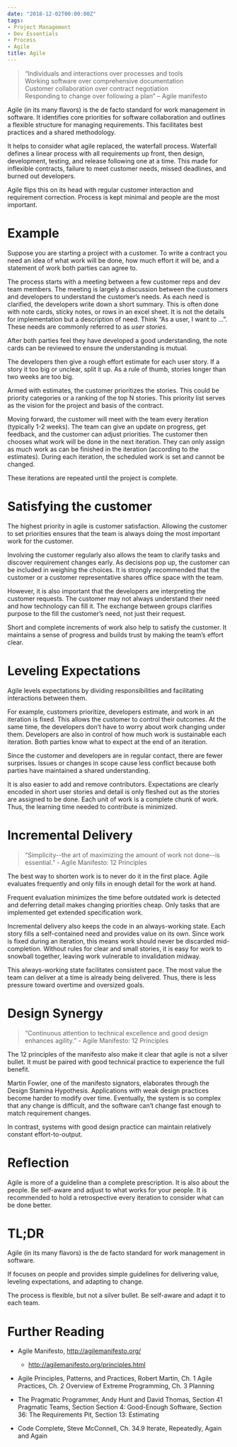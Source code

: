 ```yaml
---
date: "2018-12-02T00:00:00Z"
tags:
- Project Management
- Dev Essentials
- Process
- Agile
title: Agile
---
```


>   “Individuals and interactions over processes and tools  
>   Working software over comprehensive documentation  
>   Customer collaboration over contract negotiation  
>   Responding to change over following a plan” – Agile manifesto


Agile (in its many flavors) is the de facto standard for work management in software. It identifies core priorities for software collaboration and outlines a flexible structure for managing requirements. This facilitates best practices and a shared methodology.
<!--more-->

It helps to consider what agile replaced, the waterfall process. Waterfall defines a linear process with all requirements up front, then design, development, testing, and release following one at a time. This made for inflexible contracts, failure to meet customer needs, missed deadlines, and burned out developers.

Agile flips this on its head with regular customer interaction and requirement correction. Process is kept minimal and people are the most important.

Example
=======

Suppose you are starting a project with a customer. To write a contract you need an idea of what work will be done, how much effort it will be, and a statement of work both parties can agree to.

The process starts with a meeting between a few customer reps and dev team members. The meeting is largely a discussion between the customers and developers to understand the customer’s needs. As each need is clarified, the developers write down a short summary. This is often done with note cards,
sticky notes, or rows in an excel sheet. It is not the details for implementation but a description of need. Think “As a user, I want to …”. These needs are commonly referred to as *user stories*.

After both parties feel they have developed a good understanding, the note cards can be reviewed to ensure the understanding is mutual.

The developers then give a rough effort estimate for each user story. If a story it too big or unclear, split it up. As a rule of thumb, stories longer than two weeks are too big.

Armed with estimates, the customer prioritizes the stories. This could be priority categories or a ranking of the top N stories. This priority list serves as the vision for the project and basis of the contract.

Moving forward, the customer will meet with the team every iteration (typically 1-2 weeks). The team can give an update on progress, get feedback, and the customer can adjust priorities. The customer then chooses what work will be done in the next iteration. They can only assign as much work as can be finished in the iteration (according to the estimates). During each iteration, the scheduled work is set and cannot be changed.

These iterations are repeated until the project is complete.

Satisfying the customer
=======================

The highest priority in agile is customer satisfaction. Allowing the customer to set priorities ensures that the team is always doing the most important work for the customer.

Involving the customer regularly also allows the team to clarify tasks and discover requirement changes early. As decisions pop up, the customer can be included in weighing the choices. It is strongly recommended that the customer or a customer representative shares office space with the team.

However, it is also important that the developers are interpreting the customer requests. The customer may not always understand their need and how technology can fill it. The exchange between groups clarifies purpose to the fill the
customer’s need, not just their request.

Short and complete increments of work also help to satisfy the customer. It maintains a sense of progress and builds trust by making the team’s effort clear.

Leveling Expectations
=====================

Agile levels expectations by dividing responsibilities and facilitating interactions between them.

For example, customers prioritize, developers estimate, and work in an iteration is fixed. This allows the customer to control their outcomes. At the same time, the developers don’t have to worry about work changing under them. Developers are also in control of how much work is sustainable each iteration. Both parties know what to expect at the end of an iteration.

Since the customer and developers are in regular contact, there are fewer surprises. Issues or changes in scope cause less conflict because both parties have maintained a shared understanding.

It is also easier to add and remove contributors. Expectations are clearly encoded in short user stories and detail is only fleshed out as the stories are assigned to be done. Each unit of work is a complete chunk of work. Thus, the learning time needed to contribute is minimized.

Incremental Delivery
====================

>   “Simplicity--the art of maximizing the amount of work not done--is essential.” - Agile Manifesto: 12 Principles

The best way to shorten work is to never do it in the first place. Agile evaluates frequently and only fills in enough detail for the work at hand.

Frequent evaluation minimizes the time before outdated work is detected and deferring detail makes changing priorities cheap. Only tasks that are implemented get extended specification work.

Incremental delivery also keeps the code in an always-working state. Each story fills a self-contained need and provides value on its own. Since work is fixed during an iteration, this means work should never be discarded mid-completion.
Without rules for clear and small stories, it is easy for work to snowball together, leaving work vulnerable to invalidation midway.

This always-working state facilitates consistent pace. The most value the team can deliver at a time is already being delivered. Thus, there is less pressure toward overtime and oversized goals.

Design Synergy
==============

>   “Continuous attention to technical excellence and good design enhances agility.” - Agile Manifesto: 12 Principles

The 12 principles of the manifesto also make it clear that agile is not a silver bullet. It must be paired with good technical practice to experience the full benefit.

Martin Fowler, one of the manifesto signators, elaborates through the Design Stamina Hypothesis. Applications with weak design practices become harder to modify over time. Eventually, the system is so complex that any change is difficult, and the software can’t change fast enough to match requirement changes.

In contrast, systems with good design practice can maintain relatively constant effort-to-output.  


Reflection
==========

Agile is more of a guideline than a complete prescription. It is also about the people. Be self-aware and adjust to what works for your people. It is recommended to hold a retrospective every iteration to consider what can be done better.

TL;DR
=====

Agile (in its many flavors) is the de facto standard for work management in software.

If focuses on people and provides simple guidelines for delivering value, leveling expectations, and adapting to change.

The process is flexible, but not a silver bullet. Be self-aware and adapt it to each team.

Further Reading
===============

-   Agile Manifesto, <http://agilemanifesto.org/>

    -   <http://agilemanifesto.org/principles.html>

-   Agile Principles, Patterns, and Practices, Robert Martin, Ch. 1 Agile Practices, Ch. 2 Overview of Extreme Programming, Ch. 3 Planning

-   The Pragmatic Programmer, Andy Hunt and David Thomas, Section 41 Pragmatic Teams, Section Section 4: Good-Enough Software, Section 36: The Requirements Pit, Section 13: Estimating

-   Code Complete, Steve McConnell, Ch. 34.9 Iterate, Repeatedly, Again and Again
